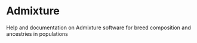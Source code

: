 # Admixture
Help and documentation on Admixture software for breed composition and ancestries in populations
